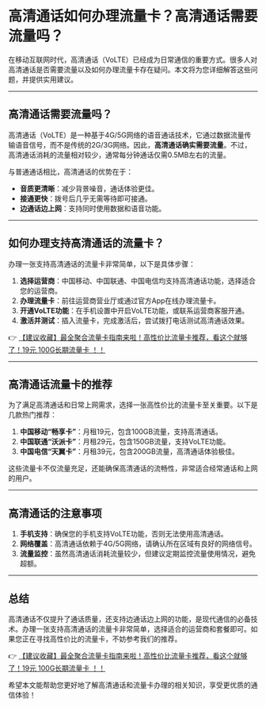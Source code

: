 # 高清通话如何办理流量卡？高清通话需要流量吗？

在移动互联网时代，高清通话（VoLTE）已经成为日常通信的重要方式。很多人对高清通话是否需要流量以及如何办理流量卡存在疑问。本文将为您详细解答这些问题，并提供实用建议。

---

## 高清通话需要流量吗？

高清通话（VoLTE）是一种基于4G/5G网络的语音通话技术，它通过数据流量传输语音信号，而不是传统的2G/3G网络。因此，**高清通话确实需要流量**。不过，高清通话消耗的流量相对较少，通常每分钟通话仅需0.5MB左右的流量。

与普通通话相比，高清通话的优势在于：
- **音质更清晰**：减少背景噪音，通话体验更佳。
- **接通更快**：拨号后几乎无需等待即可接通。
- **边通话边上网**：支持同时使用数据和语音功能。

---

## 如何办理支持高清通话的流量卡？

办理一张支持高清通话的流量卡非常简单，以下是具体步骤：

1. **选择运营商**：中国移动、中国联通、中国电信均支持高清通话功能，选择适合您的运营商。
2. **办理流量卡**：前往运营商营业厅或通过官方App在线办理流量卡。
3. **开通VoLTE功能**：在手机设置中开启VoLTE功能，或联系运营商客服开通。
4. **激活并测试**：插入流量卡，完成激活后，尝试拨打电话测试高清通话效果。

👉 [【建议收藏】最全聚合流量卡指南来啦！高性价比流量卡推荐，看这个就够了！19元 100G长期流量卡 ！！](https://bit.ly/Liuliangka)

---

## 高清通话流量卡的推荐

为了满足高清通话和日常上网需求，选择一张高性价比的流量卡至关重要。以下是几款热门推荐：

1. **中国移动“畅享卡”**：月租19元，包含100GB流量，支持高清通话。
2. **中国联通“沃派卡”**：月租29元，包含150GB流量，支持VoLTE功能。
3. **中国电信“天翼卡”**：月租39元，包含200GB流量，高清通话体验极佳。

这些流量卡不仅流量充足，还能确保高清通话的流畅性，非常适合经常通话和上网的用户。

---

## 高清通话的注意事项

1. **手机支持**：确保您的手机支持VoLTE功能，否则无法使用高清通话。
2. **网络覆盖**：高清通话依赖于4G/5G网络，请确认所在区域有良好的网络信号。
3. **流量监控**：虽然高清通话消耗流量较少，但建议定期监控流量使用情况，避免超额。

---

## 总结

高清通话不仅提升了通话质量，还支持边通话边上网的功能，是现代通信的必备技术。办理一张支持高清通话的流量卡非常简单，选择适合的运营商和套餐即可。如果您正在寻找高性价比的流量卡，不妨参考我们的推荐。

👉 [【建议收藏】最全聚合流量卡指南来啦！高性价比流量卡推荐，看这个就够了！19元 100G长期流量卡 ！！](https://bit.ly/Liuliangka)

希望本文能帮助您更好地了解高清通话和流量卡办理的相关知识，享受更优质的通信体验！